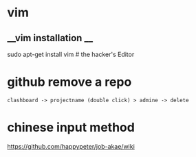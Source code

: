 # __vim__
##  __vim installation __

sudo apt-get install vim # the hacker's Editor



# github remove a repo

    clashboard -> projectname (double click) > admine -> delete


#    chinese input method 

https://github.com/happypeter/job-akae/wiki
